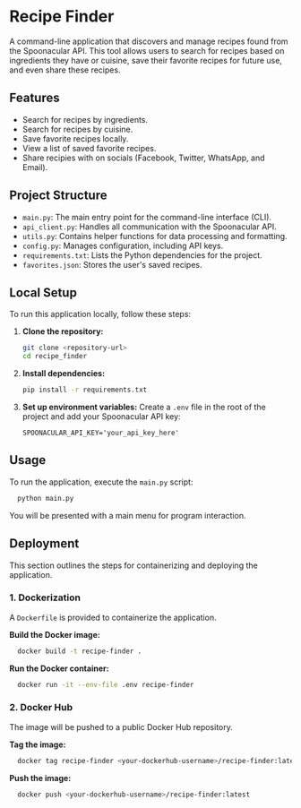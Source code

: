 # Recipe Finder

A command-line application that discovers and manage recipes found from the Spoonacular API. This tool allows users to search for recipes based on ingredients they have or cuisine, save their favorite recipes for future use, and even share these recipes.

## Features

- Search for recipes by ingredients.
- Search for recipes by cuisine.
- Save favorite recipes locally.
- View a list of saved favorite recipes.
- Share recipies with on socials (Facebook, Twitter, WhatsApp, and Email).

## Project Structure

- `main.py`: The main entry point for the command-line interface (CLI).
- `api_client.py`: Handles all communication with the Spoonacular API.
- `utils.py`: Contains helper functions for data processing and formatting.
- `config.py`: Manages configuration, including API keys.
- `requirements.txt`: Lists the Python dependencies for the project.
- `favorites.json`: Stores the user's saved recipes.

## Local Setup

To run this application locally, follow these steps:

1.  **Clone the repository:**
    ```bash
    git clone <repository-url>
    cd recipe_finder
    ```

2.  **Install dependencies:**
    ```bash
    pip install -r requirements.txt
    ```

3.  **Set up environment variables:**
    Create a `.env` file in the root of the project and add your Spoonacular API key:
    ```
    SPOONACULAR_API_KEY='your_api_key_here'
    ```

## Usage

To run the application, execute the `main.py` script:

```bash
  python main.py
```

You will be presented with a main menu for program interaction.

## Deployment

This section outlines the steps for containerizing and deploying the application.

### 1. Dockerization

A `Dockerfile` is provided to containerize the application.

**Build the Docker image:**
```bash
  docker build -t recipe-finder .
```

**Run the Docker container:**
```bash
  docker run -it --env-file .env recipe-finder
```

### 2. Docker Hub

The image will be pushed to a public Docker Hub repository.

**Tag the image:**
```bash
  docker tag recipe-finder <your-dockerhub-username>/recipe-finder:latest
```

**Push the image:**
```bash
  docker push <your-dockerhub-username>/recipe-finder:latest
```
